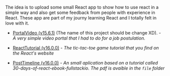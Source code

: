 The idea is to upload some small React app to show how to use react in a simple way and also get some feedback from people with experience in React. These app are part of my journy learning React and I totally felt in love with it.

* [PortalVideo (v15.6.1)](https://github.com/DracotMolver/React-Practicing/tree/master/PortalVideo) (The name of this project should be change XD). - *A very simple video portal that I had to do for a job postulation.*

* [ReactTutorial (v16.0.0)](https://github.com/DracotMolver/React-Practicing/tree/master/ReactTutorial) - *The tic-tac-toe game tutorial that you find on the React's website*

* [PostTimeline (v16.0.0)](https://github.com/DracotMolver/React-Practicing/tree/master/PostTimeline) - *An small aplication based on a tutorial called 30-days-of-react-ebook-fullstackio. The pdf is avaible in the `file` folder* 